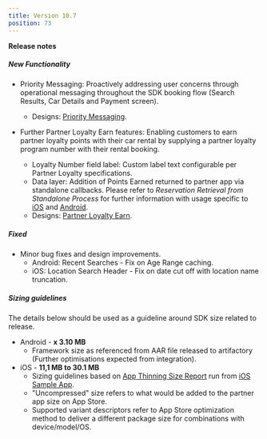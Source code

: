 ```yaml
---
title: Version 10.7
position: 73
---
```

**Release notes**

##### New Functionality
* Priority Messaging: Proactively addressing user concerns through operational messaging throughout the SDK booking flow (Search Results, Car Details and Payment screen).
  * Designs: <a href="https://cartrawler.invisionapp.com/share/84YHREIJGC2" target="_blank">Priority Messaging</a>.

* Further Partner Loyalty Earn features: Enabling customers to earn partner loyalty points with their car rental by supplying a partner loyalty program number with their rental booking.
  * Loyalty Number field label: Custom label text configurable per Partner Loyalty specifications.
  * Data layer: Addition of Points Earned returned to partner app via standalone callbacks. Please refer to _Reservation Retrieval from Standalone Process_ for further information with usage specific to <a href="https://cartrawler.github.io/#section_iosstandalone">iOS</a> and <a href="https://cartrawler.github.io/#section_androidstandalone">Android</a>.
  * Designs: <a href="https://share.goabstract.com/7e9d4ead-1fc7-4c10-b815-fb278f245d41?collectionLayerId=ae5bdf72-31ab-43bf-8d5f-89e7b7514530&mode=design&present=true" target="_blank">Partner Loyalty Earn</a>.
    

##### Fixed
* Minor bug fixes and design improvements.
   * Android: Recent Searches - Fix on Age Range caching.
   * iOS: Location Search Header - Fix on date cut off with location name truncation. 
 
   
##### Sizing guidelines
The details below should be used as a guideline around SDK size related to release.
* Android - **x	3.10 MB**
  * Framework size as referenced from AAR file released to artifactory (Further optimisations expected from integration).
* iOS - **11,1 MB to 30.1 MB**
  * Sizing guidelines based on <a href="https://github.com/cartrawler/cartrawler.github.io/blob/master/ios-report.txt" target="_blank">App Thinning Size Report</a> run from <a href="https://github.com/cartrawler/cartrawler-ios-integration" target="_blank">iOS Sample App</a>.
  * "Uncompressed" size refers to what would be added to the partner app size on App Store.
  * Supported variant descriptors refer to App Store optimization method to deliver a different package size for combinations with device/model/OS.